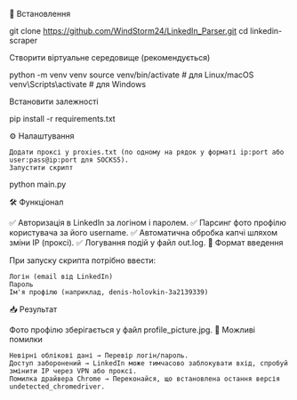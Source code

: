 🚀 Встановлення

git clone https://github.com/WindStorm24/LinkedIn_Parser.git
cd linkedin-scraper

Створити віртуальне середовище (рекомендується)

python -m venv venv
source venv/bin/activate  # для Linux/macOS
venv\Scripts\activate     # для Windows

Встановити залежності

pip install -r requirements.txt

⚙️ Налаштування

    Додати проксі у proxies.txt (по одному на рядок у форматі ip:port або user:pass@ip:port для SOCKS5).
    Запустити скрипт

python main.py

🛠 Функціонал

✅ Авторизація в LinkedIn за логіном і паролем.
✅ Парсинг фото профілю користувача за його username.
✅ Автоматична обробка капчі шляхом зміни IP (проксі).
✅ Логування подій у файл out.log.
📝 Формат введення

При запуску скрипта потрібно ввести:

    Логін (email від LinkedIn)
    Пароль
    Ім'я профілю (наприклад, denis-holovkin-3a2139339)

📥 Результат

Фото профілю зберігається у файл profile_picture.jpg.
🔧 Можливі помилки

    Невірні облікові дані → Перевір логін/пароль.
    Доступ заборонений → LinkedIn може тимчасово заблокувати вхід, спробуй змінити IP через VPN або проксі.
    Помилка драйвера Chrome → Переконайся, що встановлена остання версія undetected_chromedriver.
